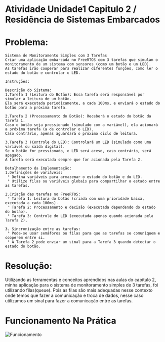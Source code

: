 # Atividade Unidade1 Capitulo 2 / Residência de Sistemas Embarcados

# Problema:

```
Sistema de Monitoramento Simples com 3 Tarefas
Criar uma aplicação embarcada no FreeRTOS com 3 tarefas que simulam o monitoramento de um sistema com sensores (como um botão e um LED). 
As tarefas irão cooperar para realizar diferentes funções, como ler o estado do botão e controlar o LED.

Instruções:

Descrição do Sistema:
1.Tarefa 1 (Leitura do Botão): Essa tarefa será responsável por simular a leitura de um botão. 
Ela será executada periodicamente, a cada 100ms, e enviará o estado do botão para a próxima tarefa.

2.Tarefa 2 (Processamento do Botão): Receberá o estado do botão da Tarefa 1. 
Caso o botão seja pressionado (simulado com a variável), ela acionará a próxima tarefa (a de controlar o LED). 
Caso contrário, apenas aguardará o próximo ciclo de leitura.

3.Tarefa 3 (Controle do LED): Controlará um LED (simulado como uma variável ou saída digital). 
Se o botão for pressionado, o LED será aceso, caso contrário, será apagado. 
A tarefa será executada sempre que for acionada pela Tarefa 2.

Detalhamento da Implementação:
1.Definições de variáveis:
 ° Defina variáveis para armazenar o estado do botão e do LED.
 ° Utilize filas ou variáveis globais para compartilhar o estado entre as tarefas.

2.Criação das tarefas no FreeRTOS:
 ° Tarefa 1: Leitura do botão (criada com uma prioridade baixa, executada a cada 100ms).
 ° Tarefa 2: Processamento e decisão (executada dependendo do estado do botão).
 ° Tarefa 3: Controle do LED (executada apenas quando acionada pela Tarefa 2).

3. Sincronização entre as tarefas:
 ° Pode-se usar semáforos ou filas para que as tarefas se comuniquem e cooperem entre si.
 ° A Tarefa 2 pode enviar um sinal para a Tarefa 3 quando detectar o estado do botão.
```

# Resolução:

Utilizando as ferramentas e conceitos aprendidos nas aulas do capítulo 2, minha aplicação para o sistema de monitoramento simples de 3 tarefas, foi utilizando filas(queue).  Pois as filas são mais adequadas nesse contexto onde temos que fazer a comunicação e troca de dados, nesse caso utilizamos um sinal para fazer a comunicação entre as tarefas.


# Funcionamento Na Prática

![Funcionamento](https://media2.giphy.com/media/v1.Y2lkPTc5MGI3NjExb3BxcGZxNWpwNXZ1dnYxMjNxOXV1MzN3aGIzOTllaWY3b25hMDlrZiZlcD12MV9pbnRlcm5hbF9naWZfYnlfaWQmY3Q9Zw/PP8u3DuxwenCXIlaUg/giphy.gif)